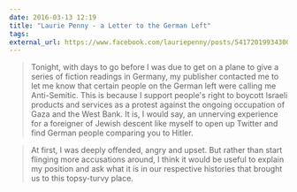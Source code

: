 ```yaml
---
date: 2016-03-13 12:19
title: "Laurie Penny - a Letter to the German Left"
tags:
external_url: https://www.facebook.com/lauriepenny/posts/541720199343009?__fns&hash=Ac08KsLEX7ReQsKl
---
```


>Tonight, with days to go before I was due to get on a plane to give a series of fiction readings in Germany, my publisher contacted me to let me know that certain people on the German left were calling me Anti-Semitic. This is because I support people's right to boycott Israeli products and services as a protest against the ongoing occupation of Gaza and the West Bank. It is, I would say, an unnerving experience for a foreigner of Jewish descent like myself to open up Twitter and find German people comparing you to Hitler. 

>At first, I was deeply offended, angry and upset. But rather than start flinging more accusations around, I think it would be useful to explain my position and ask what it is in our respective histories that brought us to this topsy-turvy place.
